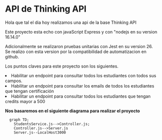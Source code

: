 # API de Thinking API

<p>Hola que tal el dia hoy realizamos una api de la base Thinking API  

<p>Este proyecto esta echo con javaScript Express y con "nodejs en su version 16.14.0"
<p>Adicionalmente se realizaron pruebas unitarias con Jest en su version 26. Se realizo con  esta version por la compatibilidad de automatizacion  en github. 

<p>Los puntos claves para este proyecto son los siguientes.
<li> Habilitar un endpoint para consultar todos los estudiantes con todos sus campos.
<li> Habilitar un endpoint para consultar los emails de todos los estudiantes que tengan certificación
<li> Habilitar un endpoint para consultar todos los estudiantes que tengan credits mayor a 500

**Nos basaremos en el siguiente diagrama para realizar el proyecto**

```mermaid
  graph TD;
    StudentsService.js-->Controller.js;
    Controller.js-->Server.js
    Server.js--LocalHost3000
    
```

<img>

